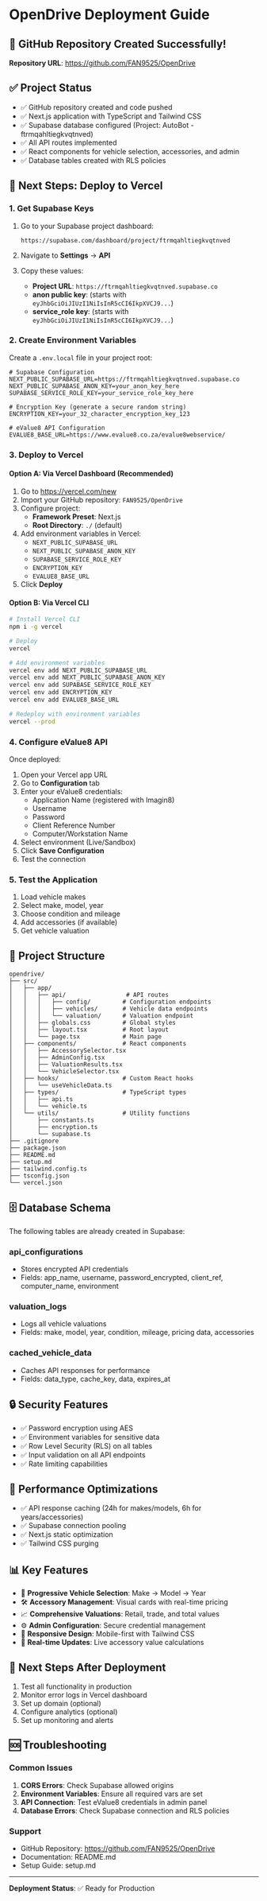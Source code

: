 # OpenDrive Deployment Guide

## 🎉 GitHub Repository Created Successfully!

**Repository URL**: https://github.com/FAN9525/OpenDrive

## ✅ Project Status

- ✅ GitHub repository created and code pushed
- ✅ Next.js application with TypeScript and Tailwind CSS
- ✅ Supabase database configured (Project: AutoBot - ftrmqahltiegkvqtnved)
- ✅ All API routes implemented
- ✅ React components for vehicle selection, accessories, and admin
- ✅ Database tables created with RLS policies

## 🚀 Next Steps: Deploy to Vercel

### 1. Get Supabase Keys

1. Go to your Supabase project dashboard:
   ```
   https://supabase.com/dashboard/project/ftrmqahltiegkvqtnved
   ```

2. Navigate to **Settings** → **API**

3. Copy these values:
   - **Project URL**: `https://ftrmqahltiegkvqtnved.supabase.co`
   - **anon public key**: (starts with `eyJhbGciOiJIUzI1NiIsInR5cCI6IkpXVCJ9...`)
   - **service_role key**: (starts with `eyJhbGciOiJIUzI1NiIsInR5cCI6IkpXVCJ9...`)

### 2. Create Environment Variables

Create a `.env.local` file in your project root:

```env
# Supabase Configuration
NEXT_PUBLIC_SUPABASE_URL=https://ftrmqahltiegkvqtnved.supabase.co
NEXT_PUBLIC_SUPABASE_ANON_KEY=your_anon_key_here
SUPABASE_SERVICE_ROLE_KEY=your_service_role_key_here

# Encryption Key (generate a secure random string)
ENCRYPTION_KEY=your_32_character_encryption_key_123

# eValue8 API Configuration
EVALUE8_BASE_URL=https://www.evalue8.co.za/evalue8webservice/
```

### 3. Deploy to Vercel

#### Option A: Via Vercel Dashboard (Recommended)

1. Go to https://vercel.com/new
2. Import your GitHub repository: `FAN9525/OpenDrive`
3. Configure project:
   - **Framework Preset**: Next.js
   - **Root Directory**: `./` (default)
4. Add environment variables in Vercel:
   - `NEXT_PUBLIC_SUPABASE_URL`
   - `NEXT_PUBLIC_SUPABASE_ANON_KEY`
   - `SUPABASE_SERVICE_ROLE_KEY`
   - `ENCRYPTION_KEY`
   - `EVALUE8_BASE_URL`
5. Click **Deploy**

#### Option B: Via Vercel CLI

```bash
# Install Vercel CLI
npm i -g vercel

# Deploy
vercel

# Add environment variables
vercel env add NEXT_PUBLIC_SUPABASE_URL
vercel env add NEXT_PUBLIC_SUPABASE_ANON_KEY
vercel env add SUPABASE_SERVICE_ROLE_KEY
vercel env add ENCRYPTION_KEY
vercel env add EVALUE8_BASE_URL

# Redeploy with environment variables
vercel --prod
```

### 4. Configure eValue8 API

Once deployed:

1. Open your Vercel app URL
2. Go to **Configuration** tab
3. Enter your eValue8 credentials:
   - Application Name (registered with Imagin8)
   - Username
   - Password
   - Client Reference Number
   - Computer/Workstation Name
4. Select environment (Live/Sandbox)
5. Click **Save Configuration**
6. Test the connection

### 5. Test the Application

1. Load vehicle makes
2. Select make, model, year
3. Choose condition and mileage
4. Add accessories (if available)
5. Get vehicle valuation

## 📁 Project Structure

```
opendrive/
├── src/
│   ├── app/
│   │   ├── api/                 # API routes
│   │   │   ├── config/         # Configuration endpoints
│   │   │   ├── vehicles/       # Vehicle data endpoints
│   │   │   └── valuation/      # Valuation endpoint
│   │   ├── globals.css         # Global styles
│   │   ├── layout.tsx          # Root layout
│   │   └── page.tsx            # Main page
│   ├── components/             # React components
│   │   ├── AccessorySelector.tsx
│   │   ├── AdminConfig.tsx
│   │   ├── ValuationResults.tsx
│   │   └── VehicleSelector.tsx
│   ├── hooks/                  # Custom React hooks
│   │   └── useVehicleData.ts
│   ├── types/                  # TypeScript types
│   │   ├── api.ts
│   │   └── vehicle.ts
│   └── utils/                  # Utility functions
│       ├── constants.ts
│       ├── encryption.ts
│       └── supabase.ts
├── .gitignore
├── package.json
├── README.md
├── setup.md
├── tailwind.config.ts
├── tsconfig.json
└── vercel.json
```

## 🗄️ Database Schema

The following tables are already created in Supabase:

### api_configurations
- Stores encrypted API credentials
- Fields: app_name, username, password_encrypted, client_ref, computer_name, environment

### valuation_logs
- Logs all vehicle valuations
- Fields: make, model, year, condition, mileage, pricing data, accessories

### cached_vehicle_data
- Caches API responses for performance
- Fields: data_type, cache_key, data, expires_at

## 🔒 Security Features

- ✅ Password encryption using AES
- ✅ Environment variables for sensitive data
- ✅ Row Level Security (RLS) on all tables
- ✅ Input validation on all API endpoints
- ✅ Rate limiting capabilities

## 🚀 Performance Optimizations

- ✅ API response caching (24h for makes/models, 6h for years/accessories)
- ✅ Supabase connection pooling
- ✅ Next.js static optimization
- ✅ Tailwind CSS purging

## 📊 Key Features

- 🚗 **Progressive Vehicle Selection**: Make → Model → Year
- 🛠️ **Accessory Management**: Visual cards with real-time pricing
- 📈 **Comprehensive Valuations**: Retail, trade, and total values
- ⚙️ **Admin Configuration**: Secure credential management
- 📱 **Responsive Design**: Mobile-first with Tailwind CSS
- 🔄 **Real-time Updates**: Live accessory value calculations

## 🎯 Next Steps After Deployment

1. Test all functionality in production
2. Monitor error logs in Vercel dashboard
3. Set up domain (optional)
4. Configure analytics (optional)
5. Set up monitoring and alerts

## 🆘 Troubleshooting

### Common Issues

1. **CORS Errors**: Check Supabase allowed origins
2. **Environment Variables**: Ensure all required vars are set
3. **API Connection**: Test eValue8 credentials in admin panel
4. **Database Errors**: Check Supabase connection and RLS policies

### Support

- GitHub Repository: https://github.com/FAN9525/OpenDrive
- Documentation: README.md
- Setup Guide: setup.md

---

**Deployment Status**: ✅ Ready for Production


